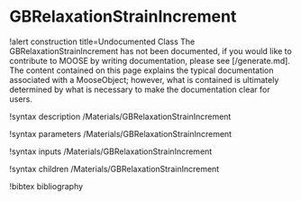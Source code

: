 <!-- MOOSE Documentation Stub: Remove this when content is added. -->

# GBRelaxationStrainIncrement

!alert construction title=Undocumented Class
The GBRelaxationStrainIncrement has not been documented, if you would like to contribute to MOOSE by
writing documentation, please see [/generate.md]. The content contained on this page explains
the typical documentation associated with a MooseObject; however, what is contained is ultimately
determined by what is necessary to make the documentation clear for users.

!syntax description /Materials/GBRelaxationStrainIncrement

!syntax parameters /Materials/GBRelaxationStrainIncrement

!syntax inputs /Materials/GBRelaxationStrainIncrement

!syntax children /Materials/GBRelaxationStrainIncrement

!bibtex bibliography
